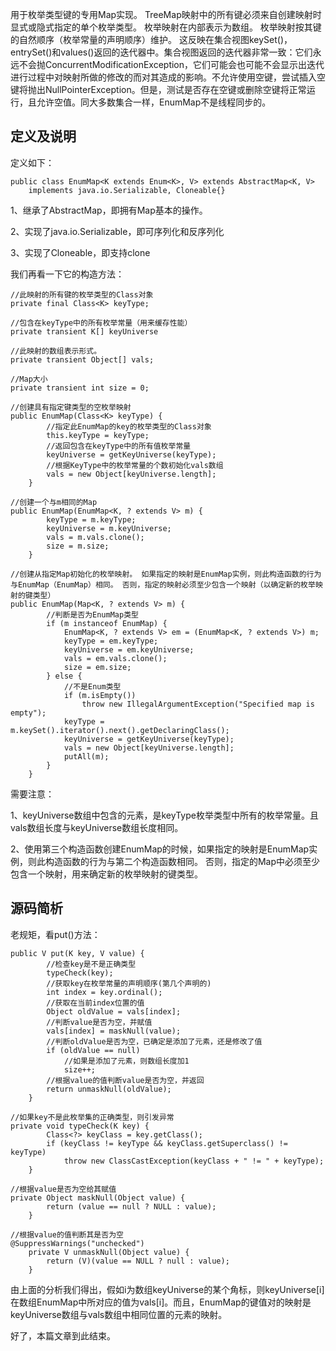 用于枚举类型键的专用Map实现。 TreeMap映射中的所有键必须来自创建映射时显式或隐式指定的单个枚举类型。 枚举映射在内部表示为数组。 枚举映射按其键的自然顺序（枚举常量的声明顺序）维护。 这反映在集合视图keySet()，entrySet()和values()返回的迭代器中。集合视图返回的迭代器非常一致：它们永远不会抛ConcurrentModificationException，它们可能会也可能不会显示出迭代进行过程中对映射所做的修改的而对其造成的影响。不允许使用空键，尝试插入空键将抛出NullPointerException。但是，测试是否存在空键或删除空键将正常运行，且允许空值。同大多数集合一样，EnumMap不是线程同步的。

## 定义及说明

定义如下：

```
public class EnumMap<K extends Enum<K>, V> extends AbstractMap<K, V>
    implements java.io.Serializable, Cloneable{}
```

1、继承了AbstractMap，即拥有Map基本的操作。

2、实现了java.io.Serializable，即可序列化和反序列化

3、实现了Cloneable，即支持clone

我们再看一下它的构造方法：

```
//此映射的所有键的枚举类型的Class对象
private final Class<K> keyType;

//包含在keyType中的所有枚举常量（用来缓存性能）
private transient K[] keyUniverse

//此映射的数组表示形式。
private transient Object[] vals;

//Map大小
private transient int size = 0;

//创建具有指定键类型的空枚举映射
public EnumMap(Class<K> keyType) {
        //指定此EnumMap的key的枚举类型的Class对象
        this.keyType = keyType;
        //返回包含在keyType中的所有值枚举常量
        keyUniverse = getKeyUniverse(keyType);
        //根据KeyType中的枚举常量的个数初始化vals数组
        vals = new Object[keyUniverse.length];
    }

//创建一个与m相同的Map
public EnumMap(EnumMap<K, ? extends V> m) {
        keyType = m.keyType;
        keyUniverse = m.keyUniverse;
        vals = m.vals.clone();
        size = m.size;
    }

//创建从指定Map初始化的枚举映射。 如果指定的映射是EnumMap实例，则此构造函数的行为与EnumMap（EnumMap）相同。 否则，指定的映射必须至少包含一个映射（以确定新的枚举映射的键类型）
public EnumMap(Map<K, ? extends V> m) {
        //判断是否为EnumMap类型
        if (m instanceof EnumMap) {
            EnumMap<K, ? extends V> em = (EnumMap<K, ? extends V>) m;
            keyType = em.keyType;
            keyUniverse = em.keyUniverse;
            vals = em.vals.clone();
            size = em.size;
        } else {
            //不是Enum类型
            if (m.isEmpty())
                throw new IllegalArgumentException("Specified map is empty");
            keyType = m.keySet().iterator().next().getDeclaringClass();
            keyUniverse = getKeyUniverse(keyType);
            vals = new Object[keyUniverse.length];
            putAll(m);
        }
    }
```

需要注意：

1、keyUniverse数组中包含的元素，是keyType枚举类型中所有的枚举常量。且vals数组长度与keyUniverse数组长度相同。

2、使用第三个构造函数创建EnumMap的时候，如果指定的映射是EnumMap实例，则此构造函数的行为与第二个构造函数相同。 否则，指定的Map中必须至少包含一个映射，用来确定新的枚举映射的键类型。

## 源码简析

老规矩，看put()方法：

```
public V put(K key, V value) {
		//检查key是不是正确类型
        typeCheck(key);
        //获取key在枚举常量的声明顺序(第几个声明的)
        int index = key.ordinal();
        //获取在当前index位置的值
        Object oldValue = vals[index];
        //判断value是否为空，并赋值
        vals[index] = maskNull(value);
        //判断oldValue是否为空，已确定是添加了元素，还是修改了值
        if (oldValue == null)
            //如果是添加了元素，则数组长度加1
            size++;
        //根据value的值判断value是否为空，并返回
        return unmaskNull(oldValue);
    }

//如果key不是此枚举集的正确类型，则引发异常
private void typeCheck(K key) {
        Class<?> keyClass = key.getClass();
        if (keyClass != keyType && keyClass.getSuperclass() != keyType)
            throw new ClassCastException(keyClass + " != " + keyType);
    }

//根据value是否为空给其赋值
private Object maskNull(Object value) {
        return (value == null ? NULL : value);
    }

//根据value的值判断其是否为空
@SuppressWarnings("unchecked")
    private V unmaskNull(Object value) {
        return (V)(value == NULL ? null : value);
    }
```

由上面的分析我们得出，假如i为数组keyUniverse的某个角标，则keyUniverse[i]在数组EnumMap中所对应的值为vals[i]。而且，EnumMap的键值对的映射是keyUniverse数组与vals数组中相同位置的元素的映射。

好了，本篇文章到此结束。